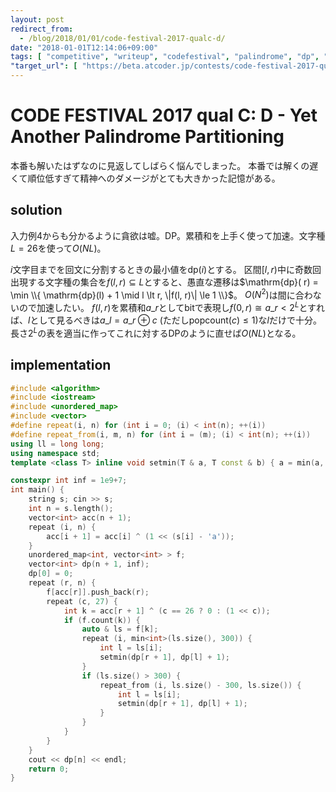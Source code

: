 ```yaml
---
layout: post
redirect_from:
  - /blog/2018/01/01/code-festival-2017-qualc-d/
date: "2018-01-01T12:14:06+09:00"
tags: [ "competitive", "writeup", "codefestival", "palindrome", "dp", "cumulative-sum" ]
"target_url": [ "https://beta.atcoder.jp/contests/code-festival-2017-qualc/tasks/code_festival_2017_qualc_d" ]
---
```


# CODE FESTIVAL 2017 qual C: D - Yet Another Palindrome Partitioning

本番も解いたはずなのに見返してしばらく悩んでしまった。
本番では解くの遅くて順位低すぎて精神へのダメージがとても大きかった記憶がある。

## solution

入力例$4$からも分かるように貪欲は嘘。DP。累積和を上手く使って加速。文字種$L = 26$を使って$O(NL)$。

$i$文字目までを回文に分割するときの最小値を$\mathrm{dp}(i)$とする。
区間$[l, r)$中に奇数回出現する文字種の集合を$f(l, r) \subseteq L$とすると、愚直な遷移は$\mathrm{dp}( r) = \min \\{ \mathrm{dp}(l) + 1 \mid l \lt r, \|f(l, r)\| \le 1 \\}$。
$O(N^2)$は間に合わないので加速したい。
$f(l, r)$を累積和$a\_r$としてbitで表現し$f(0, r) \cong a\_r \lt 2^L$とすれば、$l$として見るべきは$a\_l = a\_r \oplus c$ (ただし$\mathrm{popcount}( c) \le 1$)な$l$だけで十分。
長さ$2^L$の表を適当に作ってこれに対するDPのように直せば$O(NL)$となる。

## implementation

``` c++
#include <algorithm>
#include <iostream>
#include <unordered_map>
#include <vector>
#define repeat(i, n) for (int i = 0; (i) < int(n); ++(i))
#define repeat_from(i, m, n) for (int i = (m); (i) < int(n); ++(i))
using ll = long long;
using namespace std;
template <class T> inline void setmin(T & a, T const & b) { a = min(a, b); }

constexpr int inf = 1e9+7;
int main() {
    string s; cin >> s;
    int n = s.length();
    vector<int> acc(n + 1);
    repeat (i, n) {
        acc[i + 1] = acc[i] ^ (1 << (s[i] - 'a'));
    }
    unordered_map<int, vector<int> > f;
    vector<int> dp(n + 1, inf);
    dp[0] = 0;
    repeat (r, n) {
        f[acc[r]].push_back(r);
        repeat (c, 27) {
            int k = acc[r + 1] ^ (c == 26 ? 0 : (1 << c));
            if (f.count(k)) {
                auto & ls = f[k];
                repeat (i, min<int>(ls.size(), 300)) {
                    int l = ls[i];
                    setmin(dp[r + 1], dp[l] + 1);
                }
                if (ls.size() > 300) {
                    repeat_from (i, ls.size() - 300, ls.size()) {
                        int l = ls[i];
                        setmin(dp[r + 1], dp[l] + 1);
                    }
                }
            }
        }
    }
    cout << dp[n] << endl;
    return 0;
}
```

